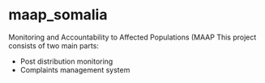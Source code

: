 # maap_somalia
Monitoring and Accountability to Affected Populations (MAAP
This project consists of two main parts:
- Post distribution monitoring
- Complaints management system
